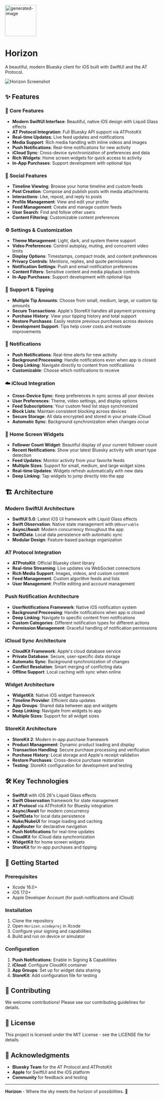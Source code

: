 
<img width="102" height="102" alt="generated-image" src="https://github.com/user-attachments/assets/0a74b4eb-7bec-4e10-ab57-9a1b8bb0ab4e" />

# Horizon

A beautiful, modern Bluesky client for iOS built with SwiftUI and the AT Protocol.

![Horizon Screenshot](https://example.com/horizon-screenshot.png)

## ✨ **Features**

### 🎨 **Core Features**
- **Modern SwiftUI Interface**: Beautiful, native iOS design with Liquid Glass effects
- **AT Protocol Integration**: Full Bluesky API support via ATProtoKit
- **Real-time Updates**: Live feed updates and notifications
- **Media Support**: Rich media handling with inline videos and images
- **Push Notifications**: Real-time notifications for new activity
- **iCloud Sync**: Cross-device synchronization of preferences and data
- **Rich Widgets**: Home screen widgets for quick access to activity
- **In-App Purchases**: Support development with optional tips

### 📱 **Social Features**
- **Timeline Viewing**: Browse your home timeline and custom feeds
- **Post Creation**: Compose and publish posts with media attachments
- **Interactions**: Like, repost, and reply to posts
- **Profile Management**: View and edit your profile
- **Feed Management**: Create and manage custom feeds
- **User Search**: Find and follow other users
- **Content Filtering**: Customizable content preferences

### ⚙️ **Settings & Customization**
- **Theme Management**: Light, dark, and system theme support
- **Video Preferences**: Control autoplay, muting, and concurrent video limits
- **Display Options**: Timestamps, compact mode, and content preferences
- **Privacy Controls**: Mentions, replies, and quote permissions
- **Notification Settings**: Push and email notification preferences
- **Content Filters**: Sensitive content and media playback controls
- **In-App Purchases**: Support development with optional tips

### 💝 **Support & Tipping**
- **Multiple Tip Amounts**: Choose from small, medium, large, or custom tip amounts
- **Secure Transactions**: Apple's StoreKit handles all payment processing
- **Purchase History**: View your tipping history and total support
- **Restore Purchases**: Easily restore previous purchases across devices
- **Development Support**: Tips help cover costs and motivate improvements

### 🔔 **Notifications**
- **Push Notifications**: Real-time alerts for new activity
- **Background Processing**: Handle notifications even when app is closed
- **Deep Linking**: Navigate directly to content from notifications
- **Customizable**: Choose which notifications to receive

### ☁️ **iCloud Integration**
- **Cross-Device Sync**: Keep preferences in sync across all your devices
- **User Preferences**: Theme, video settings, and display options
- **Feed Subscriptions**: Your custom feed list stays synchronized
- **Block Lists**: Maintain consistent blocking across devices
- **Secure Storage**: All data encrypted and stored in your private iCloud
- **Automatic Sync**: Background synchronization when changes occur

### 📱 **Home Screen Widgets**
- **Follower Count Widget**: Beautiful display of your current follower count
- **Recent Notifications**: Show your latest Bluesky activity with smart type detection
- **Feed Updates**: Monitor activity from your favorite feeds
- **Multiple Sizes**: Support for small, medium, and large widget sizes
- **Real-time Updates**: Widgets refresh automatically with new data
- **Deep Linking**: Tap widgets to jump directly into the app

## 🏗️ **Architecture**

### **Modern SwiftUI Architecture**
- **SwiftUI 5.0**: Latest iOS UI framework with Liquid Glass effects
- **Swift Observation**: Native state management with `@Observable`
- **Async/Await**: Modern concurrency throughout the app
- **SwiftData**: Local data persistence with automatic sync
- **Modular Design**: Feature-based package organization

### **AT Protocol Integration**
- **ATProtoKit**: Official Bluesky client library
- **Real-time Streaming**: Live updates via WebSocket connections
- **Rich Media Support**: Images, videos, and custom content
- **Feed Management**: Custom algorithm feeds and lists
- **User Management**: Profile editing and account management

### **Push Notification Architecture**
- **UserNotifications Framework**: Native iOS notification system
- **Background Processing**: Handle notifications when app is closed
- **Deep Linking**: Navigate to specific content from notifications
- **Custom Categories**: Different notification types for different actions
- **Permission Management**: Graceful handling of notification permissions

### **iCloud Sync Architecture**
- **CloudKit Framework**: Apple's cloud database service
- **Private Database**: Secure, user-specific data storage
- **Automatic Sync**: Background synchronization of changes
- **Conflict Resolution**: Smart merging of conflicting data
- **Offline Support**: Local caching with sync when online

### **Widget Architecture**
- **WidgetKit**: Native iOS widget framework
- **Timeline Provider**: Efficient data updates
- **App Groups**: Shared data between app and widgets
- **Deep Linking**: Navigate from widgets to app
- **Multiple Sizes**: Support for all widget sizes

### **StoreKit Architecture**
- **StoreKit 2**: Modern in-app purchase framework
- **Product Management**: Dynamic product loading and display
- **Transaction Handling**: Secure purchase processing and verification
- **Purchase History**: Local storage and Apple's receipt validation
- **Restore Purchases**: Cross-device purchase restoration
- **Testing**: StoreKit configuration for development and testing

## 🛠️ **Key Technologies**

- **SwiftUI** with iOS 26's Liquid Glass effects
- **Swift Observation** framework for state management
- **AT Protocol** via ATProtoKit for Bluesky integration
- **Async/Await** for modern concurrency
- **SwiftData** for local data persistence
- **Nuke/NukeUI** for image loading and caching
- **AppRouter** for declarative navigation
- **Push Notifications** for real-time updates
- **CloudKit** for iCloud data synchronization
- **WidgetKit** for home screen widgets
- **StoreKit** for in-app purchases and tipping

## 🚀 **Getting Started**

### **Prerequisites**
- Xcode 16.0+
- iOS 17.0+
- Apple Developer Account (for push notifications and iCloud)

### **Installation**
1. Clone the repository
2. Open `Horizon.xcodeproj` in Xcode
3. Configure your signing and capabilities
4. Build and run on device or simulator

### **Configuration**
1. **Push Notifications**: Enable in Signing & Capabilities
2. **iCloud**: Configure CloudKit container
3. **App Groups**: Set up for widget data sharing
4. **StoreKit**: Add configuration file for testing

## 🤝 **Contributing**

We welcome contributions! Please see our contributing guidelines for details.

## 📄 **License**

This project is licensed under the MIT License - see the LICENSE file for details.

## 🙏 **Acknowledgments**

- **Bluesky Team** for the AT Protocol and ATProtoKit
- **Apple** for SwiftUI and the iOS platform
- **Community** for feedback and testing

---

**Horizon** - Where the sky meets the horizon of possibilities. 🌅
